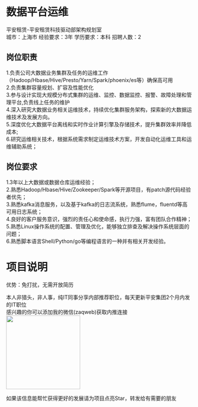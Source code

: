 # 数据平台运维
平安租赁-平安租赁科技驱动部架构规划室  
城市：上海市 经验要求：3年 学历要求：本科  招聘人数：2

## 岗位职责
1.负责公司大数据业务集群及任务的运维工作（Hadoop/Hbase/Hive/Presto/Yarn/Spark/phoenix/es等）确保高可用   
2.负责集群容量规划、扩容及性能优化   
3.参与设计实现大规模分布式集群的运维、监控、数据监控、报警、故障处理和管理平台,负责线上任务的维护   
4.深入研究大数据业务相关运维技术，持续优化集群服务架构，探索新的大数据运维技术及发展方向。   
5.深度优化大数据平台离线和实时作业计算引擎及存储技术，提升集群效率并降低成本;   
6.研究运维相关技术，根据系统需求制定运维技术方案，开发自动化运维工具和运维辅助系统；

## 岗位要求
1.3年以上大数据或数据仓库运维经验；   
2.熟悉Hadoop/Hbase/Hive/Zookeeper/Spark等开源项目，有patch源代码经验者优先；   
3.熟悉kafka消息服务，以及基于kafka的日志流系统，熟悉flume，fluentd等高可用日志系统；   
4.良好的客户服务意识，强烈的责任心和使命感，执行力强，富有团队合作精神；   
5.熟悉Linux操作系统的配置、管理及优化，能够独立排查及解决操作系统层面的问题；   
6.熟悉脚本语言Shell/Python/go等编程语言的一种并有相关开发经验。

# 项目说明

优势：免打扰，无需开放简历

本人非猎头，非人事，纯IT同事分享内部推荐职位，每天更新平安集团2个月内发的IT职位  
感兴趣的你可以添加我的微信(zaqweb)获取内推连接  
<img src="https://github.com/zaqweb/PA-IT-JOBS/blob/master/WechatICode.jpeg"  height="200" width="200">

如果该信息能帮忙获得更好的发展请为项目点亮Star，转发给有需要的朋友




